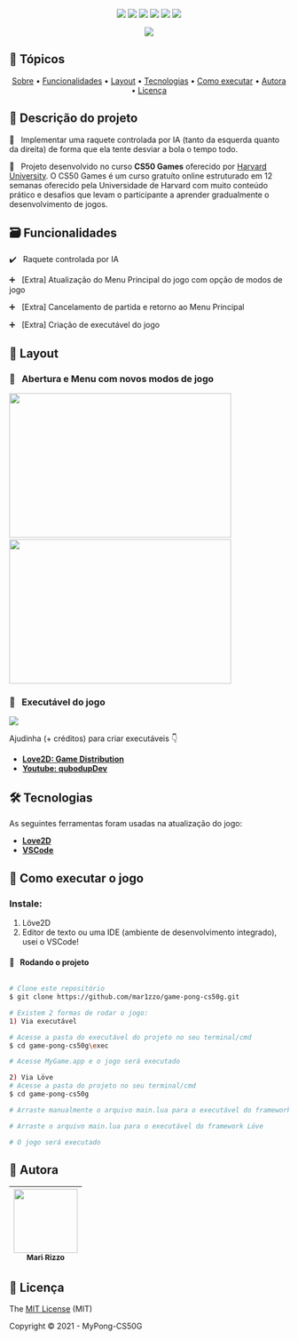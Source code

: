 <p align="center">
  <img src="https://img.shields.io/static/v1?label=Love&message=framework&color=pink&style=flat&logo=love"/>
  <img src="https://img.shields.io/static/v1?label=&message=language&color=blue&style=flat&logo=c"/>
  <img src="https://img.shields.io/static/v1?label=Lua&message=language&color=blue&style=flat&logo=lua"/>
  <img src="http://img.shields.io/static/v1?label=License&message=MIT&color=green&style=flat"/>
  <img src="http://img.shields.io/static/v1?label=Testes&message=100%&color=green&style=flat"/>
  <img src="http://img.shields.io/static/v1?label=Status&message=concluido&color=green&style=flat"/>
</p>
<p align="center">
  <img src="https://user-images.githubusercontent.com/69127182/117732031-8308d580-b1c5-11eb-846f-6042abc0151d.png"/>
</p>


## 🏁 Tópicos 

<p align="center">
 <a href="#-Descrição-do-projeto">Sobre</a> •
 <a href="#-Funcionalidades">Funcionalidades</a> •
 <a href="#-Layout">Layout</a> • 
 <a href="#-Tecnologias">Tecnologias</a> • 
 <a href="#-Como-executar-o-jogo">Como executar</a> • 
 <a href="#-Autora">Autora</a> • 
 <a href="#-Licença">Licença</a>
</p>


## 📑 Descrição do projeto 

🏓 &nbsp; Implementar uma raquete controlada por IA (tanto da esquerda quanto da direita) de forma que ela tente desviar a bola o tempo todo.

🏓 &nbsp; Projeto desenvolvido no curso **CS50 Games** oferecido por [Harvard University](https://cs50.harvard.edu/games/2018/weeks/0/).
O CS50 Games é um curso gratuíto online estruturado em 12 semanas oferecido pela Universidade de Harvard com muito conteúdo prático e desafios que levam o participante a aprender gradualmente o desenvolvimento de jogos. 


## 🗃️ Funcionalidades

✔️ &nbsp; Raquete controlada por IA

➕ &nbsp; [Extra] Atualização do Menu Principal do jogo com opção de modos de jogo

➕ &nbsp; [Extra] Cancelamento de partida e retorno ao Menu Principal

➕ &nbsp; [Extra] Criação de executável do jogo


## 🎨 Layout 

### 🏓 &nbsp; Abertura e Menu com novos modos de jogo
<p align="left">
  <img src="https://user-images.githubusercontent.com/69127182/117729053-ab420580-b1c0-11eb-8685-ad3f7443eaf6.png" width="400" height="260"/>
  &nbsp;&nbsp;&nbsp;&nbsp;&nbsp;
  <img src="https://user-images.githubusercontent.com/69127182/117734401-c2d1bc00-b1c9-11eb-8335-68cf776fdd63.png" width="400" height="260"/>
</p>

### 🏓 &nbsp; Executável do jogo
<img src="https://user-images.githubusercontent.com/69127182/117734497-f9a7d200-b1c9-11eb-9f96-71902a02be55.png"/>

Ajudinha (+ créditos) para criar executáveis 👇
-   **[Love2D: Game Distribution ](https://love2d.org/wiki/Game_Distribution)**
-   **[Youtube: qubodupDev](https://www.youtube.com/watch?v=SU2RpGdezP4)**


## 🛠 Tecnologias

As seguintes ferramentas foram usadas na atualização do jogo:

-   **[Love2D](https://love2d.org/)**
-   **[VSCode](https://code.visualstudio.com/download)**


## 🎥 Como executar o jogo

### Instale:
1. Löve2D
2. Editor de texto ou uma IDE (ambiente de desenvolvimento integrado), usei o VSCode!

#### 🧭 &nbsp; Rodando o projeto

```bash

# Clone este repositório
$ git clone https://github.com/mar1zzo/game-pong-cs50g.git

# Existem 2 formas de rodar o jogo:
1) Via executável

# Acesse a pasta do executável do projeto no seu terminal/cmd
$ cd game-pong-cs50g\exec

# Acesse MyGame.app e o jogo será executado

2) Via Löve
# Acesse a pasta do projeto no seu terminal/cmd
$ cd game-pong-cs50g

# Arraste manualmente o arquivo main.lua para o executável do framework Löve

# Arraste o arquivo main.lua para o executável do framework Löve

# O jogo será executado

```


## 🦉 Autora

| [<img src="https://avatars3.githubusercontent.com/u/69127182?s=460&u=b6023a31c4fcfe7ddaa4683de3e99634646608be&v=4" width=115><br><sub>Mari Rizzo</sub>](https://github.com/mar1zzo) 
| :---: | 


## 🔖 Licença

The [MIT License]() (MIT)

Copyright :copyright: 2021 - MyPong-CS50G
